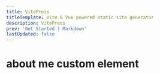 ```yaml
---
title: VitePress
titleTemplate: Vite & Vue powered static site generator
description: VitePress
prev: 'Get Started | Markdown'
lastUpdated: false
---
```


# about me <Badge type="tip">custom element</Badge>
